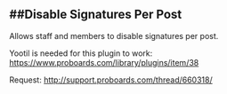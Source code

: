##Disable Signatures Per Post
-----------------------------

Allows staff and members to disable signatures per post.

Yootil is needed for this plugin to work: https://www.proboards.com/library/plugins/item/38

Request: http://support.proboards.com/thread/660318/